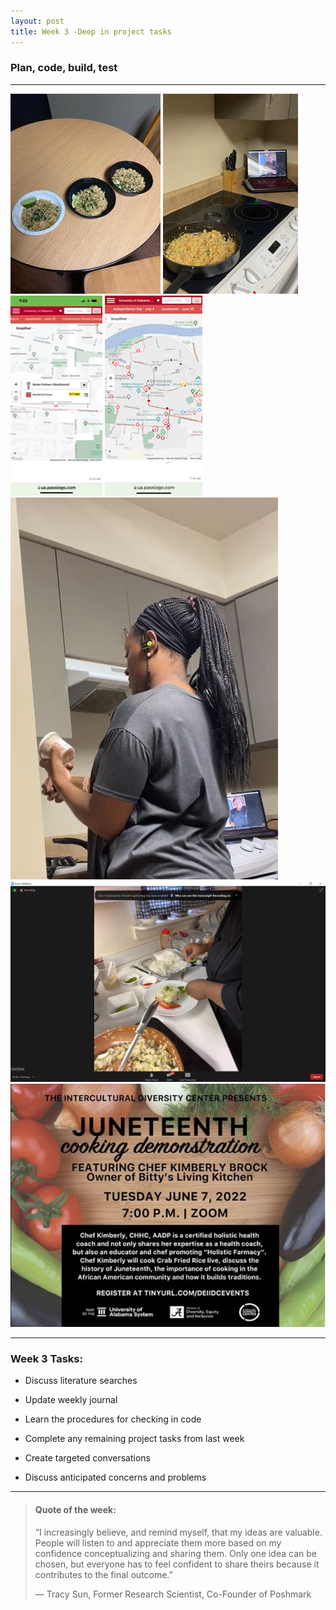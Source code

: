```yaml
---
layout: post
title: Week 3 -Deep in project tasks
---
```


### Plan, code, build, test

----

![uapwkthree1](/images/uapwkthree1.jpg) ![uapwkthree2](/images/uapwkthree2.jpg) ![uapwkthree4](/images/uapwkthree4.png) ![uapwkthree5](/images/uapwkthree5.jpg)  ![uapwkthree3](/images/uapwkthree3.jpg) ![uapwkthree6](/images/uapwkthree6.jpg) ![uapwkthree7](/images/uapwkthree7.jpg)




----

### Week 3 Tasks:

- Discuss literature searches

- Update weekly journal  

- Learn the procedures for checking in code

- Complete any remaining project tasks from last week

- Create targeted conversations

- Discuss anticipated concerns and problems

----

> #### Quote of the week:
> “I increasingly believe, and remind myself, that my ideas are valuable. People will listen to and appreciate them more based on my confidence conceptualizing and sharing them. Only one idea can be chosen, but everyone has to feel confident to share theirs because it contributes to the final outcome.”
>
> — Tracy Sun, Former Research Scientist, Co-Founder of Poshmark

